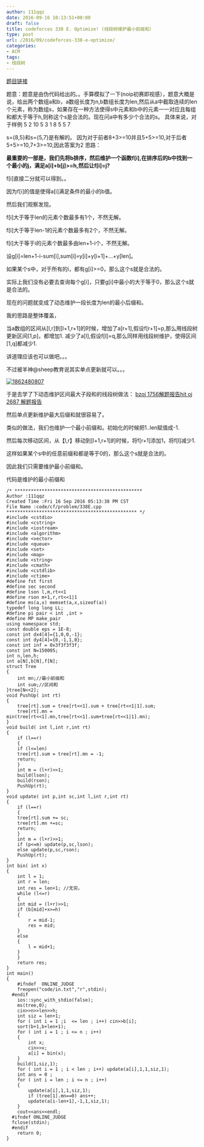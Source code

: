 ```yaml
---
author: 111qqz
date: 2016-09-16 10:13:51+00:00
draft: false
title: codeforces 338 E. Optimize! (线段树维护最小前缀和）
type: post
url: /2016/09/codeforces-338-e-optimize/
categories:
- ACM
tags:
- 线段树
---
```


[题目链接](http://codeforces.com/contest/338/problem/E)

题意：题意是由伪代码给出的。。手算模拟了一下(noip初赛即视感），题意大概是说，给出两个数组a和b，a数组长度为n,b数组长度为len,然后从a中截取连续的len个元素，称为数组s，如果存在一种方法使得s中元素和b中的元素一一对应且每组和都大于等于h,则称这个s是合法的。现在问a中有多少个合法的s。
具体来说，对于样例
5 2 10
5 3
1 8 5 5 7

s={8,5}和s={5,7}是有解的。
因为对于前者8+3>=10并且5+5>=10,对于后者5+5>=10,7+3>=10,因此答案为2
思路：

**最重要的一部是，我们先将b排序，然后维护一个函数f[i],在排序后的b中找到一个最小的j，满足a[i]+b[j]>=h,然后让f[i]=j?**

f[i]直接二分就可以得到。。

因为f[i]的值是使得a[i]满足条件的最小的b值。

然后我们观察发现。

f[i]大于等于len的元素个数最多有1个，不然无解。

f[i]大于等于len-1的元素个数最多有2个，不然无解。

f[i]大于等于i的元素个数最多由len+1-i个，不然无解。

设g[i]=len+1-i-sum[i],sum[i]=y[i]+y[i+1]+...+y[len]。

如果某个s中，对于所有的i，都有g[i]>=0，那么这个s就是合法的。

实际上我们没有必要去查询每个g[i]，只要g[i]中最小的大于等于0，那么这个s就是合法的。

现在的问题就变成了动态维护一段长度为len的最小后缀和。

我的思路是整体覆盖，

当a数组的区间从[l,r]到[l+1,r+1]的时候，增加了a[r+1],假设f[r+1]=p,那么用线段树更新区间[1,p]，都增加1.
减少了a[l],假设f[l]=q,那么同样用线段树维护，使得区间[1,q]都减少1.

讲道理应该也可以做吧。。。

不过被羊神@sheep教育说其实单点更新就可以。。。

[![1862480807](https://111qqz.com/wordpress/wp-content/uploads/2016/09/1862480807.jpg)
](https://111qqz.com/wordpress/wp-content/uploads/2016/09/1862480807.jpg)

于是去学了下动态维护区间最大子段和的线段树做法：
[bzoj 1756解题报告](https://111qqz.com/wordpress/2016/09/bzoj-1756/)[hit oj 2687 解题报告](https://111qqz.com/wordpress/2016/09/hit-oj-2687-candy/)



然后单点更新维护最大后缀和就很容易了。

类似的做法，我们也维护一个最小前缀和。初始化的时候把1..len赋值成-1.

然后每次移动区间，从【l,r】移动到[l+1,r+1]的时候，将f[r+1]添加1，将f[l]减少1.

这样如果某个s中的任意前缀和都是等于0的，那么这个s就是合法的。

因此我们只需要维护最小前缀和。

代码是维护的最小前缀和



    
    /* ***********************************************
    Author :111qqz
    Created Time :Fri 16 Sep 2016 05:13:38 PM CST
    File Name :code/cf/problem/338E.cpp
    ************************************************ */
    #include <cstdio>
    #include <cstring>
    #include <iostream>
    #include <algorithm>
    #include <vector>
    #include <queue>
    #include <set>
    #include <map>
    #include <string>
    #include <cmath>
    #include <cstdlib>
    #include <ctime>
    #define fst first
    #define sec second
    #define lson l,m,rt<<1
    #define rson m+1,r,rt<<1|1
    #define ms(a,x) memset(a,x,sizeof(a))
    typedef long long LL;
    #define pi pair < int ,int >
    #define MP make_pair
    using namespace std;
    const double eps = 1E-8;
    const int dx4[4]={1,0,0,-1};
    const int dy4[4]={0,-1,1,0};
    const int inf = 0x3f3f3f3f;
    const int N=150005;
    int n,len,h;
    int a[N],b[N],f[N];
    struct Tree
    {
        int mn;//最小前缀和
        int sum;//区间和
    }tree[N<<2];
    void PushUp( int rt)
    {
        tree[rt].sum = tree[rt<<1].sum + tree[rt<<1|1].sum;
        tree[rt].mn = min(tree[rt<<1].mn,tree[rt<<1].sum+tree[rt<<1|1].mn);
    }
    void build( int l,int r,int rt)
    {
        if (l==r)
        {
    	if (l<=len)
    	tree[rt].sum = tree[rt].mn = -1;
    	return;
        }
        int m = (l+r)>>1;
        build(lson);
        build(rson);
        PushUp(rt);
    }
    void update( int p,int sc,int l,int r,int rt)
    {
        if (l==r)
        {
    	tree[rt].sum += sc;
    	tree[rt].mn +=sc;
    	return;
        }
        int m = (l+r)>>1;
        if (p<=m) update(p,sc,lson);
        else update(p,sc,rson);
        PushUp(rt);
    }
    int bin( int x)
    {
        int l = 1;
        int r = len;
        int res = len+1; //无穷。
        while (l<=r)
        {
    	int mid = (l+r)>>1;
    	if (b[mid]+x>=h)
    	{
    	    r = mid-1;
    	    res = mid;
    	}
    	else
    	{
    	    l = mid+1;
    	}
        }
        return res;
    }
    int main()
    {
    	#ifndef  ONLINE_JUDGE 
    	freopen("code/in.txt","r",stdin);
      #endif
    	ios::sync_with_stdio(false);
    	ms(tree,0);
    	cin>>n>>len>>h;
    	int siz = len+1;
    	for ( int i = 1 ;i  <= len ; i++) cin>>b[i];
    	sort(b+1,b+len+1);
    	for ( int i = 1 ; i <= n ; i++)
    	{
    	    int x;
    	    cin>>x;
    	    a[i] = bin(x);
    	}
    	build(1,siz,1);
    	for ( int i = 1 ; i < len ; i++) update(a[i],1,1,siz,1);
    	int ans = 0 ;
    	for ( int i = len ; i <= n ; i++)
    	{
    	    update(a[i],1,1,siz,1);
    	    if (tree[1].mn==0) ans++;
    	    update(a[i-len+1],-1,1,siz,1);
    	}
    	cout<<ans<<endl;
      #ifndef ONLINE_JUDGE  
      fclose(stdin);
      #endif
        return 0;
    }
    



